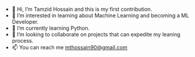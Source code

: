 - 👋 Hi, I’m Tamzid Hossain and this is my first contribution.
- 👀 I’m interested in learning about Machine Learning and becoming a ML Developer.
- 🌱 I’m currently learning Python.
- 💞️ I’m looking to collaborate on projects that can expedite my leaning process.
- 📫 You can reach me mthossain90@gmail.com

<!---
mthossain90/mthossain90 is a ✨ special ✨ repository because its `README.md` (this file) appears on your GitHub profile.
You can click the Preview link to take a look at your changes.
--->
